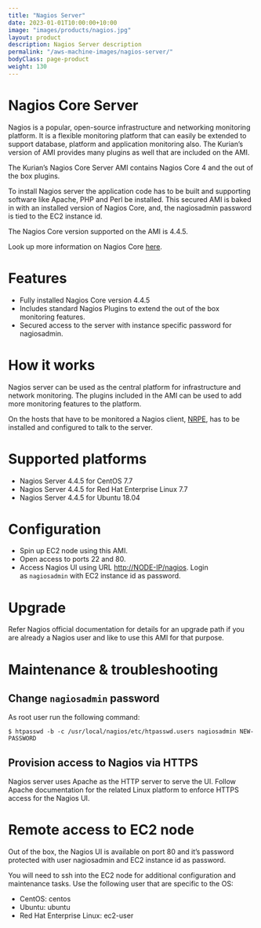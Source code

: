 ```yaml
---
title: "Nagios Server"
date: 2023-01-01T10:00:00+10:00
image: "images/products/nagios.jpg"
layout: product
description: Nagios Server description
permalink: "/aws-machine-images/nagios-server/"
bodyClass: page-product
weight: 130
---
```


Nagios Core Server
==================

Nagios is a popular, open-source infrastructure and networking monitoring platform. It is a flexible monitoring platform that can easily be extended to support database, platform and application monitoring also. The Kurian’s version of AMI provides many plugins as well that are included on the AMI.

The Kurian’s Nagios Core Server AMI contains Nagios Core 4 and the out of the box plugins.

To install Nagios server the application code has to be built and supporting software like Apache, PHP and Perl be installed. This secured AMI is baked in with an installed version of Nagios Core, and, the nagiosadmin password is tied to the EC2 instance id.

The Nagios Core version supported on the AMI is 4.4.5.

Look up more information on Nagios Core [here](https://assets.nagios.com/downloads/nagioscore/docs/nagioscore/4/en/toc.html).

[](https://github.com/kurianinc/ami-pub/wiki/Nagios-Core-Server-4.x#features)Features
=====================================================================================

*   Fully installed Nagios Core version 4.4.5
*   Includes standard Nagios Plugins to extend the out of the box monitoring features.
*   Secured access to the server with instance specific password for nagiosadmin.

[](https://github.com/kurianinc/ami-pub/wiki/Nagios-Core-Server-4.x#how-it-works)How it works
=============================================================================================

Nagios server can be used as the central platform for infrastructure and network monitoring. The plugins included in the AMI can be used to add more monitoring features to the platform.

On the hosts that have to be monitored a Nagios client, [NRPE](https://github.com/NagiosEnterprises/nrpe/blob/master/README.md), has to be installed and configured to talk to the server.

[](https://github.com/kurianinc/ami-pub/wiki/Nagios-Core-Server-4.x#supported-platforms)Supported platforms
===========================================================================================================

*   Nagios Server 4.4.5 for CentOS 7.7
*   Nagios Server 4.4.5 for Red Hat Enterprise Linux 7.7
*   Nagios Server 4.4.5 for Ubuntu 18.04

[](https://github.com/kurianinc/ami-pub/wiki/Nagios-Core-Server-4.x#configuration)Configuration
===============================================================================================

*   Spin up EC2 node using this AMI.
*   Open access to ports 22 and 80.
*   Access Nagios UI using URL [http://NODE-IP/nagios](http://node-ip/nagios). Login as `nagiosadmin` with EC2 instance id as password.

[](https://github.com/kurianinc/ami-pub/wiki/Nagios-Core-Server-4.x#upgrade)Upgrade
===================================================================================

Refer Nagios official documentation for details for an upgrade path if you are already a Nagios user and like to use this AMI for that purpose.

[](https://github.com/kurianinc/ami-pub/wiki/Nagios-Core-Server-4.x#maintenance--troubleshooting)Maintenance & troubleshooting
==============================================================================================================================

[](https://github.com/kurianinc/ami-pub/wiki/Nagios-Core-Server-4.x#change-nagiosadmin-password)Change `nagiosadmin` password
-----------------------------------------------------------------------------------------------------------------------------

As root user run the following command:

    $ htpasswd -b -c /usr/local/nagios/etc/htpasswd.users nagiosadmin NEW-PASSWORD
    

[](https://github.com/kurianinc/ami-pub/wiki/Nagios-Core-Server-4.x#provision-access-to-nagios-via-https)Provision access to Nagios via HTTPS
---------------------------------------------------------------------------------------------------------------------------------------------

Nagios server uses Apache as the HTTP server to serve the UI. Follow Apache documentation for the related Linux platform to enforce HTTPS access for the Nagios UI.

[](https://github.com/kurianinc/ami-pub/wiki/Nagios-Core-Server-4.x#remote-access-to-ec2-node)Remote access to EC2 node
=======================================================================================================================

Out of the box, the Nagios UI is available on port 80 and it’s password protected with user nagiosadmin and EC2 instance id as password.

You will need to ssh into the EC2 node for additional configuration and maintenance tasks. Use the following user that are specific to the OS:

*   CentOS: centos
*   Ubuntu: ubuntu
*   Red Hat Enterprise Linux: ec2-user
